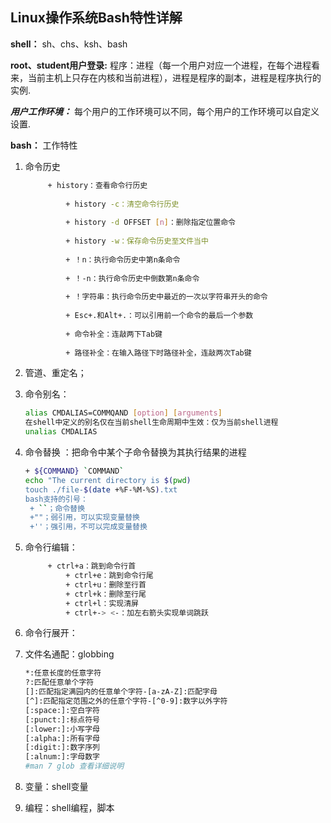 ## Linux操作系统Bash特性详解

**shell：** sh、chs、ksh、bash

**root、student用户登录:** 程序：进程（每一个用户对应一个进程，在每个进程看来，当前主机上只存在内核和当前进程），进程是程序的副本，进程是程序执行的实例.

***用户工作环境：*** 每个用户的工作环境可以不同，每个用户的工作环境可以自定义设置.

**bash：** 工作特性

1. 命令历史

   ```bash
   	    + history：查看命令行历史
        
        	+ history -c：清空命令行历史
        
        	+ history -d OFFSET [n]：删除指定位置命令
        
        	+ history -w：保存命令历史至文件当中
        
        	+ ！n：执行命令历史中第n条命令
        
        	+ ！-n：执行命令历史中倒数第n条命令
        
        	+ ！字符串：执行命令历史中最近的一次以字符串开头的命令
        
        	+ Esc+.和Alt+.：可以引用前一个命令的最后一个参数
        
        	+ 命令补全：连敲两下Tab键
        
        	+ 路径补全：在输入路径下时路径补全，连敲两次Tab键
   ```

2. 管道、重定名；

3. 命令别名：

   ```bash
   alias CMDALIAS=COMMQAND [option] [arguments]
   在shell中定义的别名仅在当前shell生命周期中生效：仅为当前shell进程
   unalias CMDALIAS
   ```

4. 命令替换 ：把命令中某个子命令替换为其执行结果的进程

   ```bash
   + ${COMMAND} `COMMAND`
   echo "The current directory is $(pwd)
   touch ./file-$(date +%F-%M-%S).txt
   bash支持的引号：
   	+ ``；命令替换
   	+""；弱引用，可以实现变量替换
   	+''；强引用，不可以完成变量替换 
   ```

5. 命令行编辑：

   ```bash
   		+ ctrl+a：跳到命令行首
            + ctrl+e：跳到命令行尾
            + ctrl+u：删除至行首
            + ctrl+k：删除至行尾
            + ctrl+l：实现清屏
            + ctrl+-> <-：加左右箭头实现单词跳跃
   ```

6. 命令行展开：

7. 文件名通配：globbing

   ```bash
   *:任意长度的任意字符
   ?:匹配任意单个字符
   []:匹配指定满园内的任意单个字符-[a-zA-Z]:匹配字母
   [^]:匹配指定范围之外的任意个字符-[^0-9]:数字以外字符
   [:space:]:空白字符
   [:punct:]:标点符号
   [:lower:]:小写字母
   [:alpha:]:所有字母
   [:digit:]:数字序列
   [:alnum:]:字母数字
   #man 7 glob 查看详细说明
   ```

8. 变量：shell变量

9. 编程：shell编程，脚本